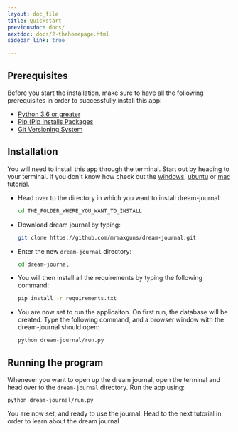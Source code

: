 ```yaml
---
layout: doc_file
title: Quickstart
previousdoc: docs/
nextdoc: docs/2-thehomepage.html
sidebar_link: true

---
```


## Prerequisites
Before you start the installation, make sure to have all the following prerequisites in order to successfully install this app:
* [Python 3.6 or greater](https://www.python.org/downloads/)
* [Pip (Pip Installs Packages](https://pip.pypa.io/en/stable/installing/)
* [Git Versioning System](https://git-scm.com/downloads)

## Installation
You will need to install this app through the terminal. Start out by heading to your terminal. If you don't know how check out the [windows](https://www.wikihow.com/Open-Terminal-in-Windows), [ubuntu](https://www.wikihow.com/Open-a-Terminal-Window-in-Ubuntu) or [mac](https://www.wikihow.com/Open-a-Terminal-Window-in-Mac) tutorial.
* Head over to the directory in which you want to install dream-journal:
  ```bash
  cd THE_FOLDER_WHERE_YOU_WANT_TO_INSTALL
  ```
* Download dream journal by typing:
  ```bash
  git clone https://github.com/mrmaxguns/dream-journal.git
  ```
* Enter the new `dream-journal` directory:
  ```bash
  cd dream-journal
  ```
* You will then install all the requirements by typing the following command:
  ```bash
  pip install -r requirements.txt
  ```
* You are now set to run the applicaiton. On first run, the database will be created. Type the following command, and a browser window with the dream-journal should open:
  ```bash
  python dream-journal/run.py
  ```

## Running the program
Whenever you want to open up the dream journal, open the terminal and head over to the `dream-journal` directory. Run the app using:
```
python dream-journal/run.py
```

You are now set, and ready to use the journal. Head to the next tutorial in order to learn about the dream journal
